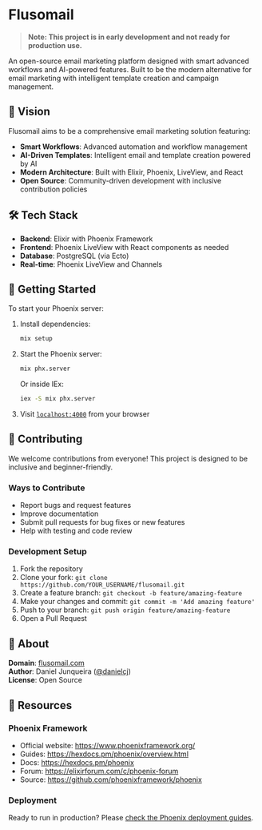 # Flusomail

> **Note: This project is in early development and not ready for production use.**

An open-source email marketing platform designed with smart advanced workflows and AI-powered features. Built to be the modern alternative for email marketing with intelligent template creation and campaign management.

## 🚀 Vision

Flusomail aims to be a comprehensive email marketing solution featuring:

- **Smart Workflows**: Advanced automation and workflow management
- **AI-Driven Templates**: Intelligent email and template creation powered by AI
- **Modern Architecture**: Built with Elixir, Phoenix, LiveView, and React
- **Open Source**: Community-driven development with inclusive contribution policies

## 🛠️ Tech Stack

- **Backend**: Elixir with Phoenix Framework
- **Frontend**: Phoenix LiveView with React components as needed
- **Database**: PostgreSQL (via Ecto)
- **Real-time**: Phoenix LiveView and Channels

## 🏃 Getting Started

To start your Phoenix server:

1. Install dependencies:
   ```bash
   mix setup
   ```

2. Start the Phoenix server:
   ```bash
   mix phx.server
   ```
   
   Or inside IEx:
   ```bash
   iex -S mix phx.server
   ```

3. Visit [`localhost:4000`](http://localhost:4000) from your browser

## 🤝 Contributing

We welcome contributions from everyone! This project is designed to be inclusive and beginner-friendly.

### Ways to Contribute

- Report bugs and request features
- Improve documentation
- Submit pull requests for bug fixes or new features
- Help with testing and code review

### Development Setup

1. Fork the repository
2. Clone your fork: `git clone https://github.com/YOUR_USERNAME/flusomail.git`
3. Create a feature branch: `git checkout -b feature/amazing-feature`
4. Make your changes and commit: `git commit -m 'Add amazing feature'`
5. Push to your branch: `git push origin feature/amazing-feature`
6. Open a Pull Request

## 📧 About

**Domain**: [flusomail.com](https://flusomail.com)  
**Author**: Daniel Junqueira ([@danielcj](https://github.com/danielcj))  
**License**: Open Source

## 🔗 Resources

### Phoenix Framework
* Official website: https://www.phoenixframework.org/
* Guides: https://hexdocs.pm/phoenix/overview.html
* Docs: https://hexdocs.pm/phoenix
* Forum: https://elixirforum.com/c/phoenix-forum
* Source: https://github.com/phoenixframework/phoenix

### Deployment
Ready to run in production? Please [check the Phoenix deployment guides](https://hexdocs.pm/phoenix/deployment.html).
